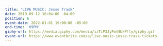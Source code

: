 ```yaml
---
title: 'LIVE MUSIC: Jesse Trask'
date: 2019-09-12 16:04:00 -04:00
position: 6
event-date: 2022-01-01 19:00:00 -05:00
end-time: '09PM'
giphy-url: https://media.giphy.com/media/izTLP3JyFw44bkPfty/giphy.gif
event-url: https://www.eventbrite.com/e/live-music-jesse-trask-tickets-223710473047
---
```


